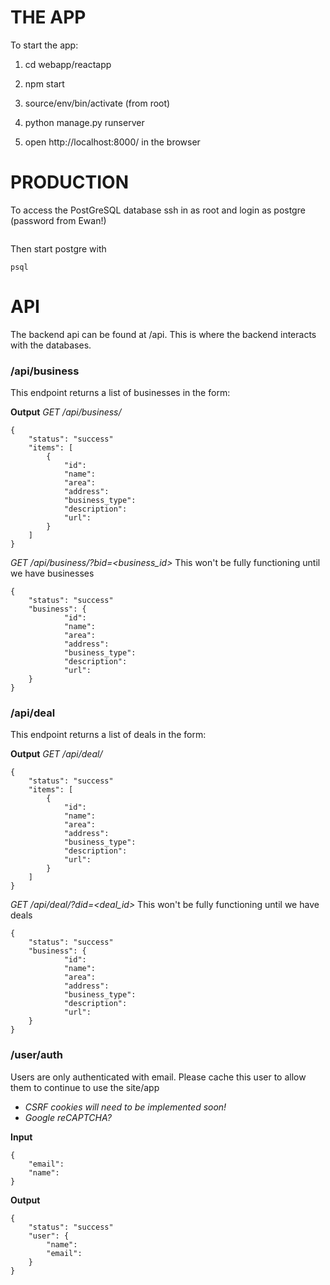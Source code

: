 # THE APP
To start the app:

1. cd webapp/reactapp
2. npm start

3. source/env/bin/activate (from root)
4. python manage.py runserver
5. open http://localhost:8000/ in the browser


# PRODUCTION
To access the PostGreSQL database ssh in as root and login as postgre
(password from Ewan!)

```su - postgre
```
Then start postgre with

```
psql
```


# API
The backend api can be found at /api. This is where the backend interacts with the databases.

### /api/business
This endpoint returns a list of businesses in the form:

**Output**
*GET /api/business/*
```
{
    "status": "success"
    "items": [
        {
            "id":
            "name":
            "area":
            "address":
            "business_type":
            "description":
            "url":
        }
    ]
}
```

*GET /api/business/?bid=<business_id>*
This won't be fully functioning until we have businesses
```
{
    "status": "success"
    "business": {
            "id":
            "name":
            "area":
            "address":
            "business_type":
            "description":
            "url":
    }
}
```

### /api/deal
This endpoint returns a list of deals in the form:

**Output**
*GET /api/deal/*
```
{
    "status": "success"
    "items": [
        {
            "id":
            "name":
            "area":
            "address":
            "business_type":
            "description":
            "url":
        }
    ]
}
```

*GET /api/deal/?did=<deal_id>*
This won't be fully functioning until we have deals
```
{
    "status": "success"
    "business": {
            "id":
            "name":
            "area":
            "address":
            "business_type":
            "description":
            "url":
    }
}
```

### /user/auth
Users are only authenticated with email.
Please cache this user to allow them to continue to use the site/app

- *CSRF cookies will need to be implemented soon!*
- *Google reCAPTCHA?*

**Input**
```
{
    "email":
    "name":
}
```

**Output**
```
{
    "status": "success"
    "user": {
        "name":
        "email":
    }
}
```
